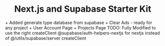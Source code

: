 <h1 align="center">Next.js and Supabase Starter Kit</h1>
+ Added generate type database from supabase
+ Clear Ads - ready for any project
+ User Account Page
+ Projects Page
TODO: Fully Modified to use the right createClient @supabase/auth-helpers-nextjs for nextjs instead of @/utils/supabase/server createClient